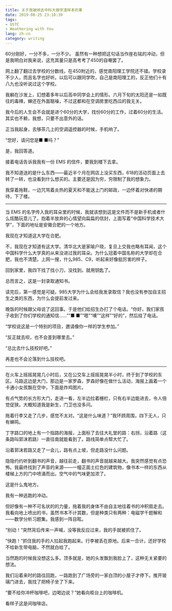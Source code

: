 ```yaml
---
title: 关于我被绑去中科大做学渣样本的事
date: 2019-08-25 23:10:39
tags:
- USTC
- Weathering with You
lang: zh-cn
category: writing
---
```

60分刚好，一分不多，一分不少。
虽然有一种想把这句话当作座右铭的冲动，但是我明白对我来说，这充其量只是高考考了450的自嘲罢了。

网上翻了翻过去学校的分数线，在450附近的，感觉南阳理工学院还不错。学校录不少人，而且名字也好听。以后可以跟同学吹，自己是南阳理工的，反正他们十有八九也没听说过这个学校。

我躺在沙发上，幻想着多年以后高中同学会上的情形。六月下旬的太阳还是一如既往的毒辣，蝉还在外面聒噪，不过这都和在空调房里吃西瓜的我无关。

我今后的人生会不会就是进个60分的大学，找份60分的工作，过着60分的生活。其实也不赖，我想，只要不出意外的话。

正当我起身，去够茶几上的空调遥控器的时候，手机响了。

<!-- more -->

“您好，请问您是■ ■吗？”

是，我回答道。

接着电话告诉我我有一份 EMS 的信件，要我到楼下去拿。

我不知道送的是什么东西——最近半个月在网店上没买东西，618的活动页面上去转了一转，也没看到什么想买的。主要还是因为穷，穷限制了我的想象力。

我穿着拖鞋，一边咒骂着炎热的夏天和不能送上门的邮政，一边怀着对快递的期待，下了楼。

---

当 EMS 的名字传入我的耳朵里的时候，我就该想到这是文件而不是新手机或者什么炫酷玩意儿了。抱着半放弃的心情望向扁扁的信封，上面写着“中国科学技术大学”，下面的地址是安徽合肥的一个地方。

我现在才知道这大学在合肥。

不，我现在才知道有这大学。清华北大是家喻户晓，复旦上交我也略有耳闻，这个中国科学什么大学真的从来没进过我的耳朵。为什么冠着中国名称的大学却在合肥，我也不清楚。上网一搜，什么985、C9，听起来好像挺厉害的样子。

回到家里，我四下找了找小刀，没找到。就用钥匙了。

总而言之，这是一封录取通知书。

读完后，第一感觉是可疑。985大学为什么会给我发录取信？我也没有参加自主招生之类的东西，为什么会提前发过来。

晚饭的时候跟父母说了这回事。于是他们给招生办打了个电话。“你好，我们家孩子收到了你们学校的通知信……”“■ ■”“嗯”“噢”“这样”“好的”，然后挂了电话。

“学校说这是一个特别的项目，邀请像你一样的学生参加。”

“反正就去呗，也不会差到哪里去。”

“总比去什么技校好吧。”

再差也不会沦落到什么技校吧。

---

在火车上摇摇晃晃几小时后，又在公交车上摇摇晃晃半小时，终于到了学校的东区。马路这边是大门，那边是一家罗森，罗森好像在做什么活动，海报上画着一个卡通小女孩飘在空中，下面是炸鸡图片。

有点气势的长方形大门，走进一看，左半边拉着栅栏，只有右半边能进去，令人倍觉促狭。大概知道我是新生，门卫也没多问。

拖着行李又走了几步，感觉不太对。“这是什么味道？”我环顾周围，四下无人，只有蝉鸣。

丁字路口的地上有一个指路的海报，上面标了去往大礼堂的路：右拐，沿着路（这条路叫郭沫若路）一直往南就能看到了。路线简单点帮大忙了。

沿着郭沫若路又走了一会儿，路有点上坡，但走路没什么问题。

隐隐约约听到翻书的声音，越往前走，翻书的声音就越来越大。我突然感觉有点恐怖。我最终找到了声音的来源——一幢正面土红色的建筑物，像书本一样的东西从楼梯上方的门中喷涌而出。空气中的气味更加浓了。

这是什么鬼地方。

我有一种逃跑的冲动。

但好像有一种不可名状的的力量，拖着我的身体不由自主地往着书的冲积扇走去。我看向地上喷出的书，虽然书本不计其数，但是种类只有两种：电磁学千题解和——数学分析习题集。我感到一阵目眩。

“别动！”突然背后传来一声喊，没等我反应过来，我的手就被抓住了。

“快跑！”抓住我的手的人拉起我跑起来。行李被丢在原地。后来一合计，还好学校不给新生带电脑，不然就白给了。

当然跑的时候我没想这么多。顶多就是，她的头发飘到我脸上了，这种无关紧要的想法。

我们沿着来时的路往回跑，一路跑到了广场旁的一家白顶的小屋子才停下。推开玻璃门进去，我找了把椅子坐了下来。

“要不给你冲杯咖啡吧，边喝边说？”她看向柜台上的咖啡机。

看样子这是间咖啡店。